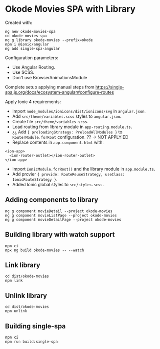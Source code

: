 # Okode Movies SPA with Library

Created with:

```
ng new okode-movies-spa
cd okode-movies-spa
ng g library okode-movies --prefix=okode
npm i @ionic/angular
ng add single-spa-angular
```

Configuration parameters:

* Use Angular Routing.
* Use SCSS.
* Don't use BrowserAnimationsModule

Complete setup applying manual steps from https://single-spa.js.org/docs/ecosystem-angular#configure-routes

Apply Ionic 4 requirements:

* Import `node_modules/ionicons/dist/ionicons/svg` in `angular.json`.
* Add `src/theme/variables.scss` styles to `angular.json`.
* Create file `src/theme/variables.scss`.
* Load routing from library module in `app-routing.module.ts`.
* ¿¿ Add `{ preloadingStrategy: PreloadAllModules }` to `RouterModule.forRoot` configuration. ?? -> NOT APPLYIED
* Replace contents in `app.component.html` with:

```
<ion-app>
  <ion-router-outlet></ion-router-outlet>
</ion-app>
```

* Import `IonicModule.forRoot()` and the library module in `app.module.ts`.
* Add provier `{ provide: RouteReuseStrategy, useClass: IonicRouteStrategy }`.
* Added Ionic global styles to `src/styles.scss`.

## Adding components to library

```
ng g component movieDetail --project okode-movies
ng g component movieListPage --project okode-movies
ng g component movieDetailPage --project okode-movies
```

## Building library with watch support

```
npm ci
npx ng build okode-movies -- --watch
```

## Link library

```
cd dist/okode-movies
npm link
```

## Unlink library

```
cd dist/okode-movies
npm unlink
```

## Building single-spa

```
npm ci
npm run build:single-spa
```
